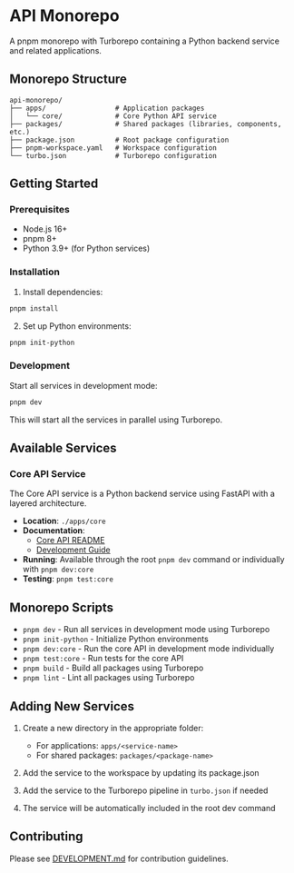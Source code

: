 # API Monorepo

A pnpm monorepo with Turborepo containing a Python backend service and related applications.

## Monorepo Structure

```
api-monorepo/
├── apps/                 # Application packages
│   └── core/             # Core Python API service
├── packages/             # Shared packages (libraries, components, etc.)
├── package.json          # Root package configuration
├── pnpm-workspace.yaml   # Workspace configuration
└── turbo.json            # Turborepo configuration
```

## Getting Started

### Prerequisites

- Node.js 16+
- pnpm 8+
- Python 3.9+ (for Python services)

### Installation

1. Install dependencies:

```bash
pnpm install
```

2. Set up Python environments:

```bash
pnpm init-python
```

### Development

Start all services in development mode:

```bash
pnpm dev
```

This will start all the services in parallel using Turborepo.

## Available Services

### Core API Service

The Core API service is a Python backend service using FastAPI with a layered architecture.

- **Location**: `./apps/core`
- **Documentation**:
  - [Core API README](./apps/core/README.md)
  - [Development Guide](./apps/core/DEVELOPMENT.md)
- **Running**: Available through the root `pnpm dev` command or individually with `pnpm dev:core`
- **Testing**: `pnpm test:core`

## Monorepo Scripts

- `pnpm dev` - Run all services in development mode using Turborepo
- `pnpm init-python` - Initialize Python environments
- `pnpm dev:core` - Run the core API in development mode individually
- `pnpm test:core` - Run tests for the core API
- `pnpm build` - Build all packages using Turborepo
- `pnpm lint` - Lint all packages using Turborepo

## Adding New Services

1. Create a new directory in the appropriate folder:

   - For applications: `apps/<service-name>`
   - For shared packages: `packages/<package-name>`

2. Add the service to the workspace by updating its package.json

3. Add the service to the Turborepo pipeline in `turbo.json` if needed

4. The service will be automatically included in the root dev command

## Contributing

Please see [DEVELOPMENT.md](./apps/core/DEVELOPMENT.md) for contribution guidelines.
